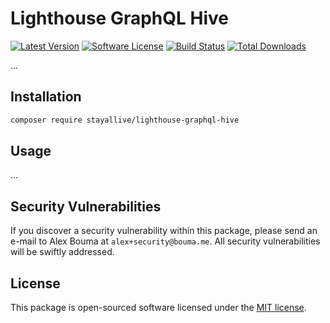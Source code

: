 # Lighthouse GraphQL Hive

[![Latest Version](https://img.shields.io/github/release/stayallive/lighthouse-graphql-hive.svg?style=flat-square)](https://github.com/stayallive/lighthouse-graphql-hive/releases)
[![Software License](https://img.shields.io/badge/license-MIT-brightgreen.svg?style=flat-square)](LICENSE.md)
[![Build Status](https://img.shields.io/github/workflow/status/stayallive/lighthouse-graphql-hive/CI/master.svg?style=flat-square)](https://github.com/stayallive/lighthouse-graphql-hive/actions/workflows/ci.yaml)
[![Total Downloads](https://img.shields.io/packagist/dt/stayallive/lighthouse-graphql-hive.svg?style=flat-square)](https://packagist.org/packages/stayallive/lighthouse-graphql-hive)

...

## Installation

```bash
composer require stayallive/lighthouse-graphql-hive
```

## Usage

...

## Security Vulnerabilities

If you discover a security vulnerability within this package, please send an e-mail to Alex Bouma at `alex+security@bouma.me`. All security vulnerabilities will be swiftly
addressed.

## License

This package is open-sourced software licensed under the [MIT license](http://opensource.org/licenses/MIT).
